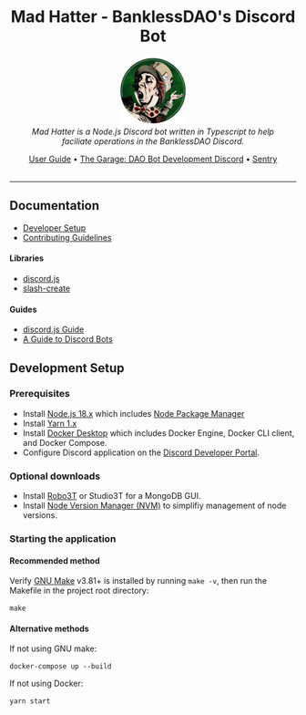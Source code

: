 <h1 align="center">Mad Hatter - BanklessDAO's Discord Bot</h1>

<p align="center">
  <img src="./assets/profile.png" alt="mad-hatter-logo" width="120px" height="120px"/>
  <br>
  <i>Mad Hatter is a Node.js Discord bot written in Typescript to help
    <br> faciliate operations in the BanklessDAO Discord.</i>
  <br>
</p>

<p align="center">
  <a href="https://docs.bankless.community/mad-hatter-product-support/">User Guide</a>
  •
  <a href="https://discord.gg/EWRMHjqQVf">The Garage: DAO Bot Development Discord</a>
  •
  <a href="https://sentry.io/organizations/bankless-dao/projects/mad-hatter/?project=6095995">Sentry</a>
  <br>
  <br>
</p>
<hr>

## Documentation

- [Developer Setup](docs/DEVELOPER.md)
- [Contributing Guidelines](docs/CONTRIBUTING.md)
#### Libraries
- [discord.js](https://discord.js.org/#/docs/main/stable/general/welcome)
- [slash-create](https://slash-create.js.org/#/)

#### Guides
* [discord.js Guide](https://discordjs.guide/)
* [A Guide to Discord Bots](https://maah.gitbooks.io/discord-bots/content/)

## Development Setup
### Prerequisites
- Install [Node.js 18.x](https://nodejs.org/en/) which includes [Node Package Manager](https://docs.npmjs.com/getting-started)
- Install [Yarn 1.x](https://classic.yarnpkg.com/lang/en/docs/install)
- Install [Docker Desktop](https://www.docker.com/products/docker-desktop) which includes Docker Engine, Docker CLI client, and Docker Compose.
- Configure Discord application on the [Discord Developer Portal](https://discord.com/developers/applications).

### Optional downloads
* Install [Robo3T](https://robomongo.org/) or Studio3T for a MongoDB GUI.
* Install [Node Version Manager (NVM)](https://github.com/nvm-sh/nvm) to simplifiy management of node versions.

### Starting the application

#### Recommended method
Verify [GNU Make](https://www.gnu.org/software/make/) v3.81+ is installed by running `make -v`, then run the Makefile in the project root directory:
```
make
```

#### Alternative methods
If not using GNU make:

```
docker-compose up --build
```

If not using Docker:
```
yarn start
```
